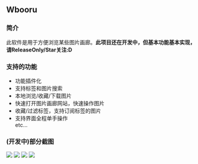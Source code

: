 ## **Wbooru**

### **简介**
此软件是用于方便浏览某些图片画廊。**此项目还在开发中，但基本功能基本实现，请ReleaseOnly/Star关注:D**

### 支持的功能
* 功能插件化
* 支持标签和图片搜索
* 本地浏览/收藏/下载图片
* 快速打开图片画廊网站，快速操作图片
* 收藏/过滤标签，支持订阅标签的图片
* 支持界面全程单手操作
<br>etc...

### (开发中)部分截图
![](https://puu.sh/EBGoi/17f26397e0.png)
![](https://puu.sh/EBGoF/4e11a8dc7f.png)
![](https://puu.sh/EBGqA/76abcdc6ef.png)
![](https://puu.sh/EBGrO/aeb359efe6.png)
